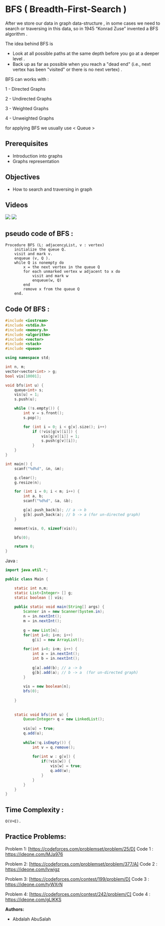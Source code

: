 # BFS ( Breadth-First-Search )

After we store our data in graph data-structure , in some cases we need to search or traversing in this data, so in 1945 “Konrad Zuse” invented a BFS algorithm .

The idea behind BFS is 
- Look at all possible paths at the same depth before you go at a deeper level .
- Back up as far as possible when you reach a "dead end" (i.e., next vertex has been "visited" or there is no next vertex) . 

BFS can works with : 

  1 - Directed Graphs 

  2 - Undirected Graphs

  3 - Weighted Graphs

  4 - Unweighted Graphs


for applying BFS we usually use < Queue > 

## Prerequisites

* Introduction into graphs
* Graphs representation

## Objectives

* How to search and traversing in graph

## Videos 

[![](https://i.ytimg.com/vi/PdHP2mbCgIw/hqdefault.jpg)](https://www.youtube.com/watch?v=PdHP2mbCgIw)
[![](https://i.ytimg.com/vi/9sUZE9kydXM/hqdefault.jpg)](https://www.youtube.com/watch?v=9sUZE9kydXM)


## pseudo code of BFS :
```
Procedure BFS (L: adjacencyList, v : vertex) 
	initialize the queue Q.
	visit and mark v.
	enqueue (v, Q ).
	while Q is nonempty do
		x = the next vertex in the queue Q
		for each unmarked vertex w adjacent to x do
			visit and mark w 
			enqueue(w, Q)
		end
		remove x from the queue Q
	end.
```
## Code Of BFS :

```cpp
#include <iostream>
#include <stdio.h>
#include <memory.h>
#include <algorithm>
#include <vector>
#include <stack>
#include <queue>

using namespace std;

int n, m;
vector<vector<int> > g;
bool vis[10001];

void bfs(int u) {
	queue<int> s;
	vis[u] = 1;
	s.push(u);

	while (!s.empty()) {
		int v = s.front();
		s.pop();

		for (int i = 0; i < g[v].size(); i++)
			if (!vis[g[v][i]]) {
				vis[g[v][i]] = 1;
				s.push(g[v][i]);
			}
	}
}

int main() {
	scanf("%d%d", &n, &m);

	g.clear();
	g.resize(n);

	for (int i = 0; i < m; i++) {
		int a, b;
		scanf("%d%d", &a, &b);

		g[a].push_back(b); // a -> b
		g[b].push_back(a); // b -> a (for un-directed graph)
	}

	memset(vis, 0, sizeof(vis));

	bfs(0);

	return 0; 
}
```

Java : 

```java
import java.util.*;

public class Main {

    static int n,m;
    static List<Integer> [] g;
    static boolean [] vis;
    
    public static void main(String[] args) {
        Scanner in = new Scanner(System.in);
        n = in.nextInt();
        m = in.nextInt();
        
        g = new List[n];
        for(int i=0; i<n; i++)
            g[i] = new ArrayList();
        
        for(int i=0; i<m; i++) {
            int a = in.nextInt();
            int b = in.nextInt();
            
            g[a].add(b); // a -> b
            g[b].add(a); // b -> a  (for un-directed graph)
        }
        
        vis = new boolean[n];
        bfs(0);
        
    }
    
    
    static void bfs(int u) {
       	Queue<Integer> q = new LinkedList();
        
        vis[u] = true;
        q.add(u);
        
        while(!q.isEmpty()) {
            int v = q.remove();
            
            for(int w : g[v]) {
                if(!vis[w]) {
                    vis[w] = true;
                    q.add(w);
                }
            }
        }
    }
}
```

## Time Complexity :
	O(V+E).

## Practice Problems:


Problem 1: [https://codeforces.com/problemset/problem/25/D]
Code 1 : https://ideone.com/MJa976

Problem 2: [https://codeforces.com/problemset/problem/377/A]
Code 2 : https://ideone.com/Ivwigz


Problem 3: [https://codeforces.com/contest/199/problem/D]
Code 3 : https://ideone.com/tyWXrN


Problem 4: [https://codeforces.com/contest/242/problem/C]
Code 4 : https://ideone.com/gLIKKS




**Authors:**
* Abdalah AbuSalah
